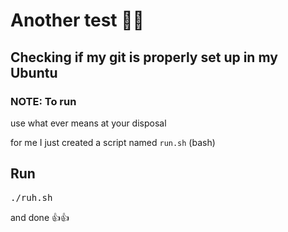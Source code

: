 # Another test 🧪🧪
## Checking if my git is properly set up in my Ubuntu

### NOTE: To run
use what ever means at your disposal

for me I just created a script named `run.sh` (bash)

## Run
<pre>
./ruh.sh
</pre>

and done 👍👍